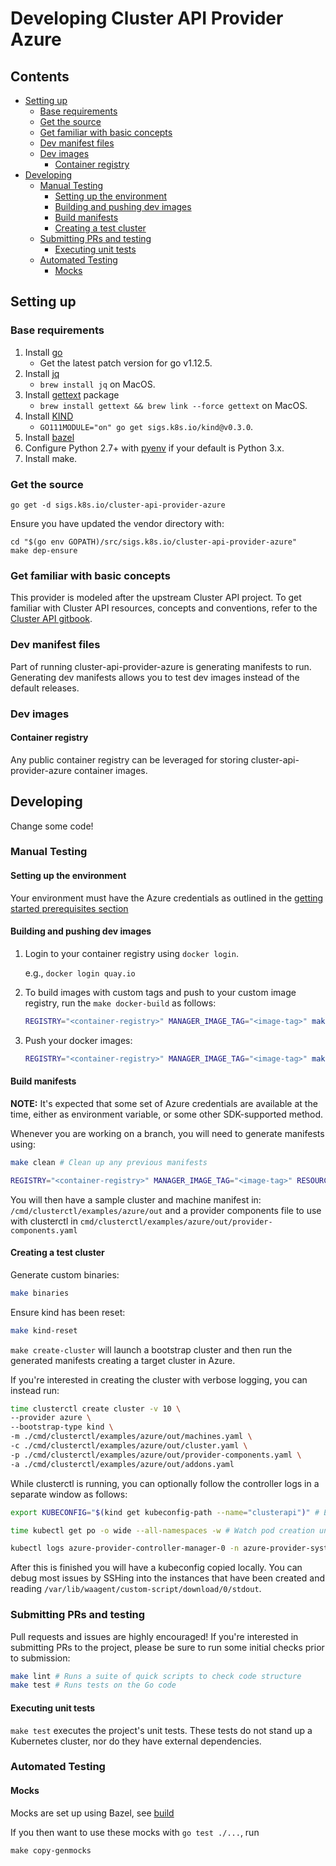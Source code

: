 # Developing Cluster API Provider Azure <!-- omit in toc -->

## Contents <!-- omit in toc -->

<!-- Below is generated using VSCode yzhang.markdown-all-in-one >

<!-- TOC depthFrom:2 -->
- [Setting up](#setting-up)
  - [Base requirements](#base-requirements)
  - [Get the source](#get-the-source)
  - [Get familiar with basic concepts](#get-familiar-with-basic-concepts)
  - [Dev manifest files](#dev-manifest-files)
  - [Dev images](#dev-images)
    - [Container registry](#container-registry)
- [Developing](#developing)
  - [Manual Testing](#manual-testing)
    - [Setting up the environment](#setting-up-the-environment)
    - [Building and pushing dev images](#building-and-pushing-dev-images)
    - [Build manifests](#build-manifests)
    - [Creating a test cluster](#creating-a-test-cluster)
  - [Submitting PRs and testing](#submitting-prs-and-testing)
    - [Executing unit tests](#executing-unit-tests)
  - [Automated Testing](#automated-testing)
    - [Mocks](#mocks)

<!-- /TOC -->

## Setting up

### Base requirements

1. Install [go][go]
   - Get the latest patch version for go v1.12.5.
2. Install [jq][jq]
   - `brew install jq` on MacOS.
3. Install [gettext][gettext] package
   - `brew install gettext && brew link --force gettext` on MacOS.
4. Install [KIND][kind]
   - `GO111MODULE="on" go get sigs.k8s.io/kind@v0.3.0`.
5. Install [bazel][bazel]
6. Configure Python 2.7+ with [pyenv][pyenv] if your default is Python 3.x.
7. Install make.

[go]: https://golang.org/doc/install

### Get the source

`go get -d sigs.k8s.io/cluster-api-provider-azure`

Ensure you have updated the vendor directory with:

``` shell
cd "$(go env GOPATH)/src/sigs.k8s.io/cluster-api-provider-azure"
make dep-ensure
```

### Get familiar with basic concepts

This provider is modeled after the upstream Cluster API project. To get familiar
with Cluster API resources, concepts and conventions, refer to the [Cluster API gitbook](https://kubernetes-sigs.github.io/cluster-api/).

### Dev manifest files

Part of running cluster-api-provider-azure is generating manifests to run.
Generating dev manifests allows you to test dev images instead of the default
releases.

### Dev images

#### Container registry

Any public container registry can be leveraged for storing cluster-api-provider-azure container images.

## Developing

Change some code!

### Manual Testing

#### Setting up the environment

Your environment must have the Azure credentials as outlined in the [getting
started prerequisites section](./getting-started.md#Prerequisites)

#### Building and pushing dev images

1. Login to your container registry using `docker login`.

    e.g., `docker login quay.io`
2. To build images with custom tags and push to your custom image registry,
   run the `make docker-build` as follows:

    ```bash
    REGISTRY="<container-registry>" MANAGER_IMAGE_TAG="<image-tag>" make docker-build
    ```

3. Push your docker images:
    ```bash
    REGISTRY="<container-registry>" MANAGER_IMAGE_TAG="<image-tag>" make docker-push
    ```

#### Build manifests

**NOTE:** It's expected that some set of Azure credentials are available at the time, either
as environment variable, or some other SDK-supported method.

Whenever you are working on a branch, you will need to generate manifests
using:

```bash
make clean # Clean up any previous manifests

REGISTRY="<container-registry>" MANAGER_IMAGE_TAG="<image-tag>" RESOURCE_GROUP="<resource-group>" CLUSTER_NAME="<cluster-name>" make manifests
```

You will then have a sample cluster and machine manifest in:
`/cmd/clusterctl/examples/azure/out` and a provider components file to use with clusterctl in
`cmd/clusterctl/examples/azure/out/provider-components.yaml`

#### Creating a test cluster

Generate custom binaries:
```bash
make binaries
```

Ensure kind has been reset:
```bash
make kind-reset
```

`make create-cluster` will launch a bootstrap cluster and then run the generated
manifests creating a target cluster in Azure. 

If you're interested in creating the cluster with verbose logging, you can instead run:

```bash
time clusterctl create cluster -v 10 \
--provider azure \
--bootstrap-type kind \
-m ./cmd/clusterctl/examples/azure/out/machines.yaml \
-c ./cmd/clusterctl/examples/azure/out/cluster.yaml \
-p ./cmd/clusterctl/examples/azure/out/provider-components.yaml \
-a ./cmd/clusterctl/examples/azure/out/addons.yaml
```

While clusterctl is running, you can optionally follow the controller logs in a separate window as follows:
```bash
export KUBECONFIG="$(kind get kubeconfig-path --name="clusterapi")" # Export the kind kubeconfig

time kubectl get po -o wide --all-namespaces -w # Watch pod creation until azure-provider-controller-manager-0 is available

kubectl logs azure-provider-controller-manager-0 -n azure-provider-system -f # Follow the controller logs
```

After this is finished you will have
a kubeconfig copied locally. You can debug most issues by SSHing into the
instances that have been created and reading `/var/lib/waagent/custom-script/download/0/stdout`.

### Submitting PRs and testing

Pull requests and issues are highly encouraged!
If you're interested in submitting PRs to the project, please be sure to run some initial checks prior to submission:

```bash
make lint # Runs a suite of quick scripts to check code structure
make test # Runs tests on the Go code
```

#### Executing unit tests

`make test` executes the project's unit tests. These tests do not stand up a
Kubernetes cluster, nor do they have external dependencies.

### Automated Testing

#### Mocks

Mocks are set up using Bazel, see [build](../../build)

If you then want to use these mocks with `go test ./...`, run

`make copy-genmocks`

<!-- References -->

[jq]: https://stedolan.github.io/jq/download/
[image_pull_secrets]: https://kubernetes.io/docs/concepts/containers/images/#specifying-imagepullsecrets-on-a-pod
[gettext]: https://www.gnu.org/software/gettext/
[kind]: https://sigs.k8s.io/kind
[azure_cli]: https://docs.microsoft.com/en-us/cli/azure/install-azure-cli?view=azure-cli-latest
[bazel]: https://docs.bazel.build/versions/master/install.html
[pyenv]: https://github.com/pyenv/pyenv
